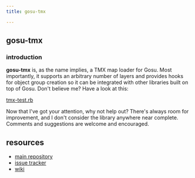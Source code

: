 ```yaml
---
title: gosu-tmx

---
```


## gosu-tmx
### introduction

__gosu-tmx__ is, as the name implies, a TMX map loader for Gosu. Most importantly, it supports an arbitrary number of layers and provides hooks for object group creation so it can be integrated with other libraries built on top of Gosu. Don't believe me? Have a look at this:

[tmx-test.rb]("http://gist.github.com/346617")

Now that I've got your attention, why not help out? There's always room for improvement, and I don't consider the library anywhere near complete. Comments and suggestions are welcome and encouraged.

## resources

* [main repository][REPO]
* [issue tracker][ISSU]
* [wiki][WIKI]

[REPO]: http://github.com/erisdiscord/gosu-tmx
[ISSU]: http://github.com/erisdiscord/gosu-tmx/issues
[WIKI]: http://wiki.github.com/erisdiscord/gosu-tmx
